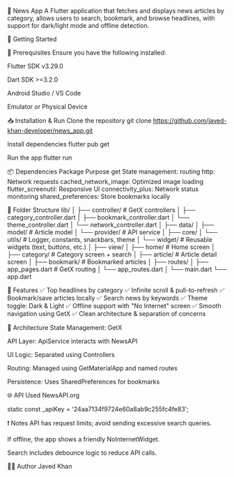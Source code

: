 📱 News App
A Flutter application that fetches and displays news articles by category,
allows users to search, bookmark, and browse headlines,
with support for dark/light mode and offline detection.

🚀 Getting Started

🔧 Prerequisites
Ensure you have the following installed:

Flutter SDK v3.29.0

Dart SDK >=3.2.0

Android Studio / VS Code

Emulator or Physical Device

📥 Installation & Run
Clone the repository
git clone https://github.com/javed-khan-developer/news_app.git

Install dependencies
flutter pub get

Run the app
flutter run

📦 Dependencies
Package	Purpose
get	State management: routing
http: Network requests
cached_network_image: Optimized image loading
flutter_screenutil: Responsive UI
connectivity_plus: Network status monitoring
shared_preferences: Store bookmarks locally

📂 Folder Structure
lib/
│
├── controller/         # GetX controllers
│   ├── category_controller.dart
│   ├── bookmark_controller.dart
│   └── theme_controller.dart
│   └── network_controller.dart
│
├── data/
│   ├── model/          # Article model
│   └── provider/       # API service
│
├── core/
│   └── utils/          # Logger, constants, snackbars, theme
│   └── widget/         # Reusable widgets (text, buttons, etc.)
│
├── view/
│   ├── home/           # Home screen
│   ├── category/       # Category screen + search
│   ├── article/        # Article detail screen
│   ├── bookmark/       # Bookmarked articles
│
├── routes/
│   ├── app_pages.dart  # GetX routing
│   └── app_routes.dart
│
└── main.dart
└── app.dart

🎯 Features
✅ Top headlines by category
✅ Infinite scroll & pull-to-refresh
✅ Bookmark/save articles locally
✅ Search news by keywords
✅ Theme toggle: Dark & Light
✅ Offline support with "No Internet" screen
✅ Smooth navigation using GetX
✅ Clean architecture & separation of concerns

🧠 Architecture
State Management: GetX

API Layer: ApiService interacts with NewsAPI

UI Logic: Separated using Controllers 

Routing: Managed using GetMaterialApp and named routes

Persistence: Uses SharedPreferences for bookmarks

🌐 API Used
NewsAPI.org

static const _apiKey = '24aa7134f9724e60a8ab9c255fc4fe83';

❗ Notes
API has request limits; avoid sending excessive search queries.

If offline, the app shows a friendly NoInternetWidget.

Search includes debounce logic to reduce API calls.

👨‍💻 Author
Javed Khan

